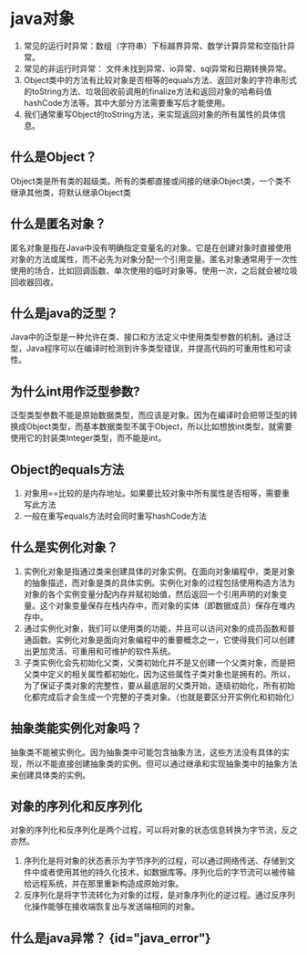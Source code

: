 # java对象

1. 常见的运行时异常：数组（字符串）下标越界异常、数学计算异常和空指针异常。
2. 常见的非运行时异常： 文件未找到异常、io异常、sql异常和日期转换异常。
3. Object类中的方法有比较对象是否相等的equals方法、返回对象的字符串形式的toString方法、垃圾回收前调用的finalize方法和返回对象的哈希码值hashCode方法等。其中大部分方法需要重写后才能使用。
4. 我们通常重写Object的toString方法，来实现返回对象的所有属性的具体信息。

## 什么是Object？
Object类是所有类的超级类。所有的类都直接或间接的继承Object类，一个类不继承其他类，将默认继承Object类

## 什么是匿名对象？
匿名对象是指在Java中没有明确指定变量名的对象。它是在创建对象时直接使用对象的方法或属性，而不必先为对象分配一个引用变量。匿名对象通常用于一次性使用的场合，比如回调函数、单次使用的临时对象等。使用一次，之后就会被垃圾回收器回收。

## 什么是java的泛型？
Java中的泛型是一种允许在类、接口和方法定义中使用类型参数的机制。通过泛型，Java程序可以在编译时检测到许多类型错误，并提高代码的可重用性和可读性。

## 为什么int用作泛型参数?
泛型类型参数不能是原始数据类型，而应该是对象。因为在编译时会把带泛型的转换成Object类型，而基本数据类型不属于Object，所以比如想放int类型，就需要使用它的封装类Integer类型，而不能是int。

## Object的equals方法
1. 对象用==比较的是内存地址。如果要比较对象中所有属性是否相等，需要重写此方法
2. 一般在重写equals方法时会同时重写hashCode方法

## 什么是实例化对象？

1. 实例化对象是指通过类来创建具体的对象实例。在面向对象编程中，类是对象的抽象描述，而对象是类的具体实例。实例化对象的过程包括使用构造方法为对象的各个实例变量分配内存并赋初始值，然后返回一个引用声明的对象变量。这个对象变量保存在栈内存中，而对象的实体（即数据成员）保存在堆内存中。
2. 通过实例化对象，我们可以使用类的功能，并且可以访问对象的成员函数和普通函数。实例化对象是面向对象编程中的重要概念之一，它使得我们可以创建出更加灵活、可重用和可维护的软件系统。
3. 子类实例化会先初始化父类，父类初始化并不是又创建一个父类对象，而是把父类中定义的相关属性都初始化，因为这些属性子类对象也是拥有的。所以，为了保证子类对象的完整性，要从最底层的父类开始，逐级初始化，所有初始化都完成后才会生成一个完整的子类对象。（也就是要区分开实例化和初始化）

## 抽象类能实例化对象吗？

抽象类不能被实例化。因为抽象类中可能包含抽象方法，这些方法没有具体的实现，所以不能直接创建抽象类的实例。但可以通过继承和实现抽象类中的抽象方法来创建具体类的实例。

## 对象的序列化和反序列化

对象的序列化和反序列化是两个过程，可以将对象的状态信息转换为字节流，反之亦然。

1. 序列化是将对象的状态表示为字节序列的过程，可以通过网络传送、存储到文件中或者使用其他的持久化技术，如数据库等。序列化后的字节流可以被传输给远程系统，并在那里重新构造成原始对象。
2. 反序列化是将字节流转化为对象的过程，是对象序列化的逆过程。通过反序列化操作能够在接收端恢复出与发送端相同的对象。

## 什么是java异常？ {id="java_error"}

[//]: # (todo)